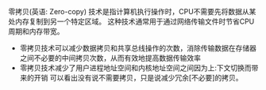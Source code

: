 零拷贝(英语: Zero-copy) 技术是指计算机执行操作时，CPU不需要先将数据从某处内存复制到另一个特定区域。
这种技术通常用于通过网络传输文件时节省CPU周期和内存带宽。

- 零拷贝技术可以减少数据拷贝和共享总线操作的次数，消除传输数据在存储器之间不必要的中间拷贝次数，从而有效地提高数据传输效率
- 零拷贝技术减少了用户进程地址空间和内核地址空间之间因为上:下文切换而带来的开销
可以看出没有说不需要拷贝，只是说减少冗余[不必要]的拷贝。